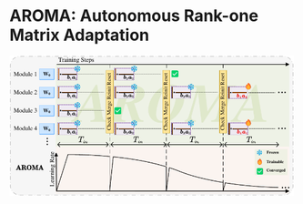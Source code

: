 # AROMA: Autonomous Rank-one Matrix Adaptation
<img src="https://github.com/ShuDun23/AROMA/blob/master/photo/workflow.pdf" width="500px">
